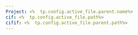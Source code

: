 ```yaml
---
Project: <%  tp.config.active_file.parent.name%>
cif: <%  tp.config.active_file.path%>
cifif: <%  tp.config.active_file.parent.path%>
---
```

